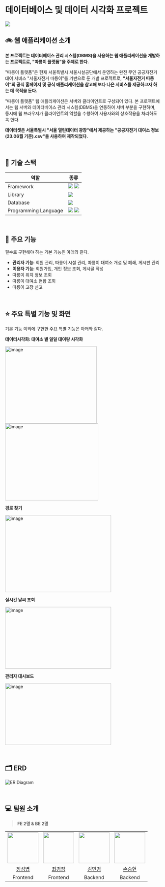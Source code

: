 # 데이터베이스 및 데이터 시각화 프로젝트

<img src="https://github.com/Database-5-Project-2023/Client/assets/92677088/1359e62f-1803-4878-bc2e-f2863e7db4f3"/>


## 🚲 웹 애플리케이션 소개
 **본 프로젝트는 데이터베이스 관리 시스템(DBMS)을 사용하는 웹 애플리케이션을 개발하는 프로젝트로, "따릉이 플랫폼"을 주제로 한다.**<br/>
 
 "따릉이 플랫폼"은 현재 서울특별시 서울시설공단에서 운영하는 완전 무인 공공자전거 대여 서비스 "서울자전거 따릉이"를 기반으로 둔 개발 프로젝트로, **"서울자전거 따릉이"의 공식 홈페이지 및 공식 애플리케이션을 참고해 보다 나은 서비스를 제공하고자 하는 데 목적을 둔다.**<br/>
 
 "따릉이 플랫폼" 웹 애플리케이션은 서버와 클라이언트로 구성되어 있다. 본 프로젝트에서는 웹 서버와 데이터베이스 관리 시스템(DBMS)을 연동하여 서버 부분을 구현하며, 동시에 웹 브라우저가 클라이언트의 역할을 수행하여 사용자와의 상호작용을 처리하도록 한다.<br/>

 **데이터셋은 서울특별시 "서울 열린데이터 광장"에서 제공하는 "공공자전거 대여소 정보(23.06월 기준).csv"을 사용하여 제작되었다.**

<br/>

## 🔧 기술 스택

| 역할 | 종류 |
| --- | --- |
| Framework | <img src="https://img.shields.io/badge/springboot-6DB33F?style=for-the-badge&logo=springboot&logoColor=white"> <img src="https://img.shields.io/badge/Spring Jdbc Template-6DB33F?style=for-the-badge&logo=spring&logoColor=white">|
| Library | <img src="https://img.shields.io/badge/react-61DAFB?style=for-the-badge&logo=react&logoColor=white">|
| Database | <img src="https://img.shields.io/badge/MySQL-4479A1?style=for-the-badge&logo=MySQL&logoColor=white">|
| Programming Language | <img src="https://img.shields.io/badge/java-007396?style=for-the-badge&logo=OpenJDK&logoColor=white"> <img src="https://img.shields.io/badge/javascript-F7DF1E?style=for-the-badge&logo=javascript&logoColor=white">|

<br/>

## 🌟 주요 기능
필수로 구현해야 하는 기본 기능은 아래와 같다.
- **관리자 기능**: 회원 관리, 따릉이 시설 관리, 따릉이 대여소 개설 및 폐쇄, 게시판 관리
- **이용자 기능**: 회원가입, 개인 정보 조회, 게시글 작성
- 따릉이 위치 정보 조회
- 따릉이 대여소 현황 조회
- 따릉이 고장 신고

<br/>

## ⭐ 주요 특별 기능 및 화면
기본 기능 이외에 구현한 주요 특별 기능은 아래와 같다.
<br/>

**데이터시각화: 대여소 별 일일 대여량 시각화**
<p align="left">
    <img width="298" height="250" alt="image" src="https://github.com/Database-5-Project-2023/Client/assets/92677088/1d1252ea-9f72-4837-b186-61335e35d1f7">
    <img width="303" height="250" alt="image" src="https://github.com/Database-5-Project-2023/Client/assets/92677088/e4fd92ff-a372-46b2-9b6e-550692c30f48">
</p>

**경로 찾기**
<p align="left">
    <img width="345" height="250" alt="image" src="https://github.com/Database-5-Project-2023/Client/assets/92677088/ec5308ab-4b81-4dca-819f-1659454d7d41">
</p>

**실시간 날씨 조회**
<p align="left">
    <img width="345" height="200" alt="image" src="https://github.com/Database-5-Project-2023/Client/assets/92677088/45fdf87a-c460-4a1a-82d2-530fcad8d8d8">
</p>

**관리자 대시보드**
<p align="left">
    <img width="345" height="200" alt="image" src="https://github.com/Database-5-Project-2023/Client/assets/92677088/02534fe8-3291-4bdc-99f4-074d1809684a">
</p>

<br/>

## 🗂️ ERD
![ER Diagram](https://github.com/user-attachments/assets/d1dc4db3-5711-4dd4-b36e-1828701e298b)

<br/>

## 💻 팀원 소개
>  **FE 2명 & BE 2명**

<table>
  <tr>
    <td><img src="https://github.com/JungSungYeob.png" width="100px" /></td>
    <td><img src="https://github.com/kyeongjeong.png" width="100px" /></td>
    <td><img src="https://github.com/Kim-Min-Gyeong.png" width="100px" /></td>
    <td><img src="https://github.com/sonshn.png" width="100px" /></td>
  </tr>
  <tr>
    <td align="center"><a href="https://github.com/JungSungYeob">정성엽</a>
    </td>
    <td align="center"><a href="https://github.com/kyeongjeong">최경정</a>
    </td>
    <td align="center"><a href="https://github.com/Kim-Min-Gyeong">김민경</a>
    </td>
    <td align="center"><a href="https://github.com/sonshn">손승현</a>
    </td>

  </tr>
  <tr>
    <td align="center">Frontend
    </td>
    <td align="center">Frontend
    </td>
    <td align="center">Backend
    </td>
    <td align="center">Backend
    </td>
  </tr>
</table>
